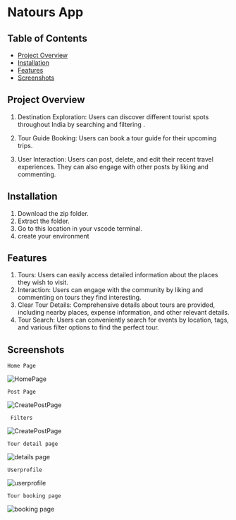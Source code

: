 # Natours App

## Table of Contents

- [Project Overview](#project-overview)
- [Installation](#installation)
- [Features](#features)
- [Screenshots](#screenshots)

## Project Overview

1. Destination Exploration: Users can discover different tourist spots throughout India by searching and filtering .

2. Tour Guide Booking: Users can book a tour guide for their upcoming trips.

3. User Interaction: Users can post, delete, and edit their recent travel experiences. They can also engage with other posts by liking and commenting.

## Installation

1. Download the zip folder.
2. Extract the folder.
3. Go to this location in your vscode terminal.
4. create your environment

## Features

1. Tours: Users can easily access detailed information about the places they wish to visit.
2. Interaction: Users can engage with the community by liking and commenting on tours they find interesting.
3. Clear Tour Details: Comprehensive details about tours are provided, including nearby places, expense information, and other relevant details.
4. Tour Search: Users can conveniently search for events by location, tags, and various filter options to find the perfect tour.

## Screenshots

    Home Page

<img src="./src/utils/Homepage.png" alt="HomePage" title="home">

    Post Page

<img src="./src/utils/Postpage.png" alt="CreatePostPage" title="post page">
     
     Filters

<img src="./src/utils/filters.png" alt="CreatePostPage" title="post page">

    Tour detail page

<img src="./src/utils/Tourdetailpage.png" alt="details page" title="details page">

    Userprofile

<img src="./src/utils/Userprofile.png" alt="userprofile" title="userprofile">

    Tour booking page

<img src="./src/utils/Tourbookingpage.png" alt="booking page" title="booking page">
